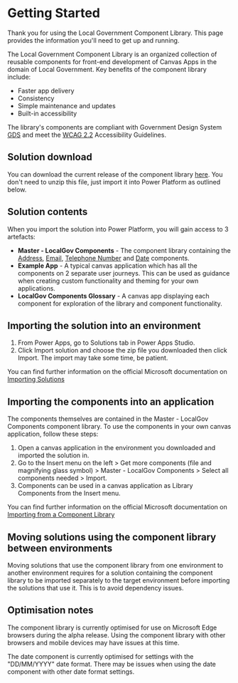 # Getting Started

Thank you for using the Local Government Component Library. This page provides the information you'll need to get up and running.

The Local Government Component Library is an organized collection of reusable components for front-end development of Canvas Apps in the domain of Local Government. Key benefits of the component library include:
- Faster app delivery
- Consistency
- Simple maintenance and updates
- Built-in accessibility

The library's components are compliant with Government Design System [GDS](https://design-system.service.gov.uk/patterns/) and meet the [WCAG 2.2](https://www.w3.org/TR/WCAG22/) Accessibility Guidelines.

## Solution download
You can download the current release of the component library [here](https://github.com/MarraLtd/Power-Platform-Local-Gov-Component-Library/releases/download/v0.2.0-alpha/Power-Platform-Local-Gov-Component-Library.zip). You don't need to unzip this file, just import it into Power Platform as outlined below.

## Solution contents
When you import the solution into Power Platform, you will gain access to 3 artefacts:
- **Master - LocalGov Components** - The component library containing the [Address](components/Address.md), [Email](components/Email.md), [Telephone Number](components/TelephoneNumber.md) and [Date](components/Date.md) components.
- **Example App** - A typical canvas application which has all the components on 2 separate user journeys. This can be used as guidance when creating custom functionality and theming for your own applications.
- **LocalGov Components Glossary** - A canvas app displaying each component for exploration of the library and component functionality.

## Importing the solution into an environment
1. From Power Apps, go to Solutions tab in Power Apps Studio.
2. Click Import solution and choose the zip file you downloaded then click Import. The import may take some time, be patient.

You can find further information on the official Microsoft documentation on [Importing Solutions](https://learn.microsoft.com/en-us/power-apps/maker/data-platform/import-update-export-solutions)

## Importing the components into an application
The components themselves are contained in the Master - LocalGov Components component library. To use the components in your own canvas application, follow these steps:
1. Open a canvas application in the environment you downloaded and imported the solution in.
2. Go to the Insert menu on the left > Get more components (file and magnifying glass symbol) > Master - LocalGov Components > Select all components needed > Import.
3. Components can be used in a canvas application as Library Components from the Insert menu.

You can find further information on the official Microsoft documentation on [Importing from a Component Library](https://learn.microsoft.com/en-us/power-apps/maker/canvas-apps/component-library#import-from-a-component-library)

## Moving solutions using the component library between environments
Moving solutions that use the component library from one environment to another environment requires for a solution containing the component library to be imported separately to the target environment before importing the solutions that use it. This is to avoid dependency issues.

## Optimisation notes
The component library is currently optimised for use on Microsoft Edge browsers during the alpha release. Using the component library with other browsers and mobile devices may have issues at this time.

The date component is currently optimised for settings with the "DD/MM/YYYY" date format. There may be issues when using the date component with other date format settings.